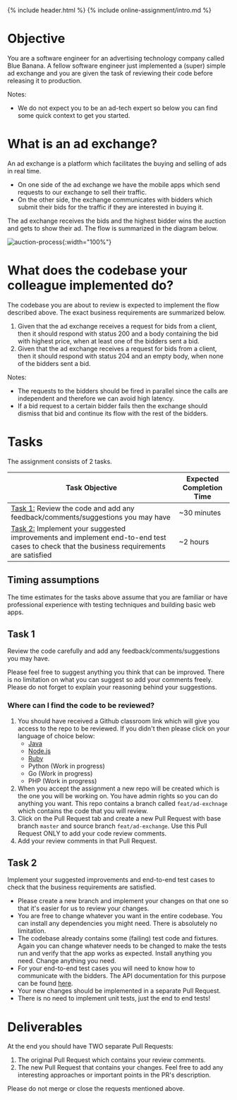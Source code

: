 {% include header.html %}
{% include online-assignment/intro.md %}

# Objective

You are a software engineer for an advertising technology company called Blue Banana. A fellow software engineer just implemented a (super) simple ad exchange and you are given the task of reviewing their code before releasing it to production. 

Notes: 

- We do not expect you to be an ad-tech expert so below you can find some quick context to get you started.

# What is an ad exchange?

An ad exchange is a platform which facilitates the buying and selling of ads in real time.

- On one side of the ad exchange we have the mobile apps which send requests to our exchange to sell their traffic. 
- On the other side, the exchange communicates with bidders which submit their bids for the traffic if they are interested in buying it.

The ad exchange receives the bids and the highest bidder wins the auction and gets to show their ad. The flow is summarized in the diagram below.

![auction-process](/static/auction-process.jpg){:width="100%"}


# What does the codebase your colleague implemented do?

The codebase you are about to review is expected to implement the flow described above. The exact business requirements are summarized below.

1. Given that the ad exchange receives a request for bids from a client, then it should respond with status 200 and a body containing the bid with highest price, when at least one of the bidders sent a bid. 
2. Given that the ad exchange receives a request for bids from a client, then it should respond with status 204 and an empty body, when none of the bidders sent a bid. 

Notes:

- The requests to the bidders should be fired in parallel since the calls are independent and therefore we can avoid high latency.
- If a bid request to a certain bidder fails then the exchange should dismiss that bid and continue its flow with the rest of the bidders.

# Tasks

The assignment consists of 2 tasks.

| Task Objective | Expected Completion Time |
|---|---|
| [Task 1:](#task-1) Review the code and add any feedback/comments/suggestions you may have | ~30 minutes |
| [Task 2:](#task-2) Implement your suggested improvements and implement end-to-end test cases to check that the business requirements are satisfied | ~2 hours |

## Timing assumptions

The time estimates for the tasks above assume that you are familiar or have professional experience with testing techniques and building basic web apps.

## Task 1

Review the code carefully and add any feedback/comments/suggestions you may have. 

Please feel free to suggest anything you think that can be improved. There is no limitation on what you can suggest so add your comments freely. Please do not forget to explain your reasoning behind your suggestions. 

### Where can I find the code to be reviewed?

1. You should have received a Github classroom link which will give you access to the repo to be reviewed. If you didn't then please click on your language of choice below:
    - [Java](https://classroom.github.com/a/tJkWEwrP)
    - [Node.js](https://classroom.github.com/a/6477OM7L)
    - [Ruby](https://classroom.github.com/a/XaYZ5VRN) 
    - Python (Work in progress)
    - Go (Work in progress)
    - PHP (Work in progress) 
2. When you accept the assignment a new repo will be created which is the one you will be working on. You have admin rights so you can do anything you want. This repo contains a branch called ```feat/ad-exchnage``` which contains the code that you will review.
2. Click on the Pull Request tab and create a new Pull Request with base branch ```master``` and source branch ```feat/ad-exchange```. Use this Pull Request ONLY to add your code review comments.
3. Add your review comments in that Pull Request.

## Task 2

Implement your suggested improvements and end-to-end test cases to check that the business requirements are satisfied.

- Please create a new branch and implement your changes on that one so that it's easier for us to review your changes.
- You are free to change whatever you want in the entire codebase. You can install any dependencies you might need. There is absolutely no limitation.
- The codebase already contains some (failing) test code and fixtures. Again you can change whatever needs to be changed to make the tests run and verify that the app works as expected. Install anything you need. Change anything you need.   
- For your end-to-end test cases you will need to know how to communicate with the bidders. The API documentation for this purpose can be found [here](https://bidderapi.docs.apiary.io).
- Your new changes should be implemented in a separate Pull Request.
- There is no need to implement unit tests, just the end to end tests!

# Deliverables

At the end you should have TWO separate Pull Requests:

1. The original Pull Request which contains your review comments.
2. The new Pull Request that contains your changes. Feel free to add any interesting approaches or important points in the PR's description.

Please do not merge or close the requests mentioned above.
